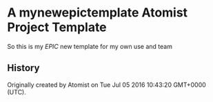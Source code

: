 # A mynewepictemplate Atomist Project Template

So this is my *EPIC* new template for my own use and team

History
-------

Originally created by Atomist on Tue Jul 05 2016 10:43:20 GMT+0000 (UTC).
